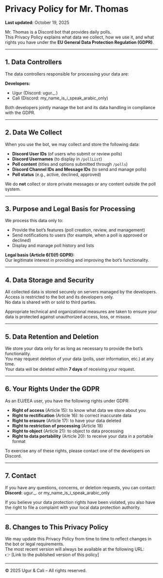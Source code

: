 # **Privacy Policy for Mr. Thomas**

**Last updated:** October 19, 2025  

Mr. Thomas is a Discord bot that provides daily polls.  
This Privacy Policy explains what data we collect, how we use it, and what rights you have under the **EU General Data Protection Regulation (GDPR)**.

---

## **1. Data Controllers**

The data controllers responsible for processing your data are:  

**Developers:**  
- Ugur (Discord: ugur._.)  
- Cali (Discord: my_name_is_i_speak_arabic_only)  

Both developers jointly manage the bot and its data handling in compliance with the GDPR.

---

## **2. Data We Collect**

When you use the bot, we may collect and store the following data:

- **Discord User IDs** (of users who submit or review polls)  
- **Discord Usernames** (to display in `/pollList`)  
- **Poll content** (titles and options submitted through `/polls`)  
- **Discord Channel IDs and Message IDs** (to send and manage polls)  
- **Poll status** (e.g., active, declined, approved)

We do **not** collect or store private messages or any content outside the poll system.

---

## **3. Purpose and Legal Basis for Processing**

We process this data only to:

- Provide the bot’s features (poll creation, review, and management)  
- Send notifications to users (for example, when a poll is approved or declined)  
- Display and manage poll history and lists  

**Legal basis (Article 6(1)(f) GDPR):**  
Our legitimate interest in providing and improving the bot’s functionality.

---

## **4. Data Storage and Security**

All collected data is stored securely on servers managed by the developers.  
Access is restricted to the bot and its developers only.  
No data is shared with or sold to third parties.  

Appropriate technical and organizational measures are taken to ensure your data is protected against unauthorized access, loss, or misuse.

---

## **5. Data Retention and Deletion**

We store your data only for as long as necessary to provide the bot’s functionality.  
You may request deletion of your data (polls, user information, etc.) at any time.  
Your data will be deleted within **7 days** of receiving your request.  

---

## **6. Your Rights Under the GDPR**

As an EU/EEA user, you have the following rights under GDPR:

- **Right of access** (Article 15): to know what data we store about you  
- **Right to rectification** (Article 16): to correct inaccurate data  
- **Right to erasure** (Article 17): to have your data deleted  
- **Right to restriction of processing** (Article 18)  
- **Right to object** (Article 21): to object to data processing  
- **Right to data portability** (Article 20): to receive your data in a portable format  

To exercise any of these rights, please contact one of the developers on Discord.

---

## **7. Contact**

If you have any questions, concerns, or deletion requests, you can contact:  
**Discord:** ugur._. or my_name_is_i_speak_arabic_only  

If you believe your data protection rights have been violated, you also have the right to file a complaint with your local data protection authority.

---

## **8. Changes to This Privacy Policy**

We may update this Privacy Policy from time to time to reflect changes in the bot or legal requirements.  
The most recent version will always be available at the following URL:  
👉 [Link to the published version of this policy]  

---

© 2025 Ugur & Cali – All rights reserved.